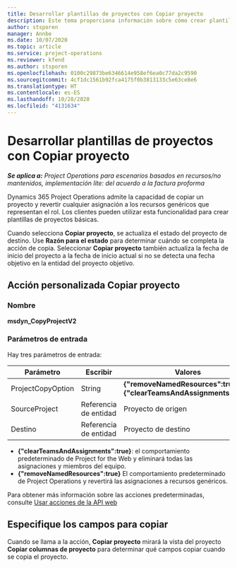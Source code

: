 ```yaml
---
title: Desarrollar plantillas de proyectos con Copiar proyecto
description: Este tema proporciona información sobre cómo crear plantillas de proyecto mediante la acción personalizada Copiar proyecto.
author: stsporen
manager: Annbe
ms.date: 10/07/2020
ms.topic: article
ms.service: project-operations
ms.reviewer: kfend
ms.author: stsporen
ms.openlocfilehash: 0100c29873be6346614e958ef6ea0c77da2c9590
ms.sourcegitcommit: 4cf1dc1561b92fca4175f0b3813133c5e63ce8e6
ms.translationtype: HT
ms.contentlocale: es-ES
ms.lasthandoff: 10/28/2020
ms.locfileid: "4131634"
---
```

# <a name="develop-project-templates-with-copy-project"></a>Desarrollar plantillas de proyectos con Copiar proyecto

_**Se aplica a:** Project Operations para escenarios basados en recursos/no mantenidos, implementación lite: del acuerdo a la factura proforma_

Dynamics 365 Project Operations admite la capacidad de copiar un proyecto y revertir cualquier asignación a los recursos genéricos que representan el rol. Los clientes pueden utilizar esta funcionalidad para crear plantillas de proyectos básicas.

Cuando selecciona **Copiar proyecto**, se actualiza el estado del proyecto de destino. Use **Razón para el estado** para determinar cuándo se completa la acción de copia. Seleccionar **Copiar proyecto** también actualiza la fecha de inicio del proyecto a la fecha de inicio actual si no se detecta una fecha objetivo en la entidad del proyecto objetivo.

## <a name="copy-project-custom-action"></a>Acción personalizada Copiar proyecto 

### <a name="name"></a>Nombre 

**msdyn_CopyProjectV2**

### <a name="input-parameters"></a>Parámetros de entrada
Hay tres parámetros de entrada:

| Parámetro          | Escribir   | Valores                                                   | 
|--------------------|--------|----------------------------------------------------------|
| ProjectCopyOption  | String | **{"removeNamedResources":true}** o **{"clearTeamsAndAssignments":true}** |
| SourceProject      | Referencia de entidad | Proyecto de origen |
| Destino             | Referencia de entidad | Proyecto de destino |


- **{"clearTeamsAndAssignments":true}**: el comportamiento predeterminado de Project for the Web y eliminará todas las asignaciones y miembros del equipo.
- **{"removeNamedResources":true}** El comportamiento predeterminado de Project Operations y revertirá las asignaciones a recursos genéricos.

Para obtener más información sobre las acciones predeterminadas, consulte [Usar acciones de la API web](https://docs.microsoft.com/powerapps/developer/common-data-service/webapi/use-web-api-actions)

## <a name="specify-fields-to-copy"></a>Especifique los campos para copiar 
Cuando se llama a la acción, **Copiar proyecto** mirará la vista del proyecto **Copiar columnas de proyecto** para determinar qué campos copiar cuando se copia el proyecto.
